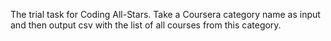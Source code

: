 The trial task for Coding All-Stars.
Take a Coursera category name as input and then output csv with the list of all courses from this category.
